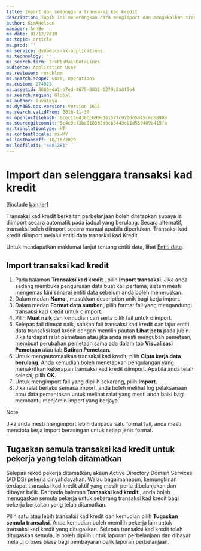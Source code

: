 ```yaml
---
title: Import dan selenggara transaksi kad kredit
description: Topik ini menerangkan cara mengimport dan mengekalkan transaksi kad kredit yang berkaitan dengan perbelanjaan. Transaksi ini boleh disediakan supaya ia diimport secara automatik pada jadual yang berulang, atau ia boleh diimport secara manual mengikut keperluan.
author: KimANelson
manager: AnnBe
ms.date: 01/12/2018
ms.topic: article
ms.prod: ''
ms.service: dynamics-ax-applications
ms.technology: ''
ms.search.form: TrvPbsMainDataLines
audience: Application User
ms.reviewer: roschlom
ms.search.scope: Core, Operations
ms.custom: 274023
ms.assetid: 3605eda1-a7ed-4675-8031-5279c5a8f5e4
ms.search.region: Global
ms.author: suvaidya
ms.dyn365.ops.version: Version 1611
ms.search.validFrom: 2016-11-30
ms.openlocfilehash: 6cec15e436bc699e361577c970dd5845c6c68908
ms.sourcegitcommit: 5c4c9bf3ba018562d6cb3443c01d550489c415fa
ms.translationtype: HT
ms.contentlocale: ms-MY
ms.lasthandoff: 10/16/2020
ms.locfileid: "4081381"
---
```

# <a name="import-and-maintain-credit-card-transactions"></a>Import dan selenggara transaksi kad kredit

[!include [banner](../includes/banner.md)]

Transaksi kad kredit berkaitan perbelanjaan boleh ditetapkan supaya ia diimport secara automatik pada jadual yang berulang. Secara alternatif, transaksi boleh diimport secara manual apabila diperlukan. Transaksi kad kredit diimport melalui entiti data transaksi kad Kredit.

Untuk mendapatkan maklumat lanjut tentang entiti data, lihat [Entiti data](https://docs.microsoft.com/dynamics365/fin-ops-core/dev-itpro/data-entities/data-entities).

## <a name="import-credit-card-transactions"></a>Import transaksi kad kredit

1. Pada halaman **Transaksi kad kredit** , pilih **Import transaksi**. Jika anda sedang membuka pengurusan data buat kali pertama, sistem mesti mengemas kini senarai entiti data sebelum anda boleh meneruskan.
2. Dalam medan **Nama** , masukkan description unik bagi kerja import.
3. Dalam medan **Format data sumber** , pilih format fail yang mengandungi transaksi kad kredit untuk diimport.
4. Pilih **Muat naik** dan kemudian cari serta pilih fail untuk diimport.
5. Selepas fail dimuat naik, sahkan fail transaksi kad kredit dan lajur entiti data transaksi kad kredit dengan memilih pautan **Lihat peta** pada jubin. Jika terdapat ralat pemetaan atau jika anda mesti mengubah pemetaan, membuat perubahan pemetaan sama ada dalam tab **Visualisasi Pemetaan** atau tab **Butiran Pemetaan**.
6. Untuk mengautomasikan transaksi kad kredit, pilih **Cipta kerja data berulang**. Anda kemudian boleh menetapkan pengulangan yang menakrifkan kekerapan transaksi kad kredit diimport. Apabila anda telah selesai, pilih **OK**.
7. Untuk mengimport fail yang dipilih sekarang, pilih **Import**.
8. Jika ralat berlaku semasa import, anda boleh melihat log pelaksanaan atau data pementasan untuk melihat ralat yang mesti anda baiki bagi membantu menjamin import yang berjaya.

> [!NOTE]
> Jika anda mesti mengimport lebih daripada satu format fail, anda mesti mencipta kerja import berasingan untuk setiap jenis format.

## <a name="reassign-the-credit-card-transactions-for-terminated-employees"></a>Tugaskan semula transaksi kad kredit untuk pekerja yang telah ditamatkan

Selepas rekod pekerja ditamatkan, akaun Active Directory Domain Services (AD DS) pekerja dinyahdayakan. Walau bagaimanapun, kemungkinan terdapat transaksi kad kredit aktif yang masih perlu dibelanjakan dan dibayar balik. Daripada halaman **Transaksi kad kredit** , anda boleh menugaskan semula pekerja untuk sebarang transaksi kad kredit bagi pekerja berkaitan yang telah ditamatkan.

Pilih satu atau lebih transaksi kad kredit dan kemudian pilih **Tugaskan semula transaksi**. Anda kemudian boleh memilih pekerja lain untuk transaksi kad kredit yang ditugaskan. Selepas transaksi kad kredit telah ditugaskan semula, ia boleh dipilih untuk laporan perbelanjaan dan dibayar melalui proses biasa bagi pembayaran balik laporan perbelanjaan.
